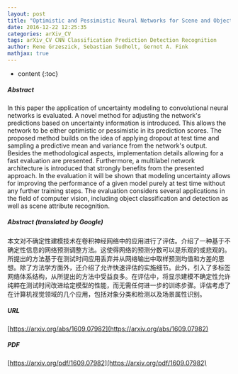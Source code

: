 ```yaml
---
layout: post
title: "Optimistic and Pessimistic Neural Networks for Scene and Object Recognition"
date: 2016-12-22 12:25:35
categories: arXiv_CV
tags: arXiv_CV CNN Classification Prediction Detection Recognition
author: Rene Grzeszick, Sebastian Sudholt, Gernot A. Fink
mathjax: true
---
```


* content
{:toc}

##### Abstract
In this paper the application of uncertainty modeling to convolutional neural networks is evaluated. A novel method for adjusting the network's predictions based on uncertainty information is introduced. This allows the network to be either optimistic or pessimistic in its prediction scores. The proposed method builds on the idea of applying dropout at test time and sampling a predictive mean and variance from the network's output. Besides the methodological aspects, implementation details allowing for a fast evaluation are presented. Furthermore, a multilabel network architecture is introduced that strongly benefits from the presented approach. In the evaluation it will be shown that modeling uncertainty allows for improving the performance of a given model purely at test time without any further training steps. The evaluation considers several applications in the field of computer vision, including object classification and detection as well as scene attribute recognition.

##### Abstract (translated by Google)
本文对不确定性建模技术在卷积神经网络中的应用进行了评估。介绍了一种基于不确定性信息的网络预测调整方法。这使得网络的预测分数可以是乐观的或悲观的。所提出的方法基于在测试时间应用丢弃并从网络输出中取样预测均值和方差的思想。除了方法学方面外，还介绍了允许快速评估的实施细节。此外，引入了多标签网络体系结构，从所提出的方法中受益良多。在评估中，将显示建模不确定性允许纯粹在测试时间改进给定模型的性能，而无需任何进一步的训练步骤。评估考虑了在计算机视觉领域的几个应用，包括对象分类和检测以及场景属性识别。

##### URL
[https://arxiv.org/abs/1609.07982](https://arxiv.org/abs/1609.07982)

##### PDF
[https://arxiv.org/pdf/1609.07982](https://arxiv.org/pdf/1609.07982)

